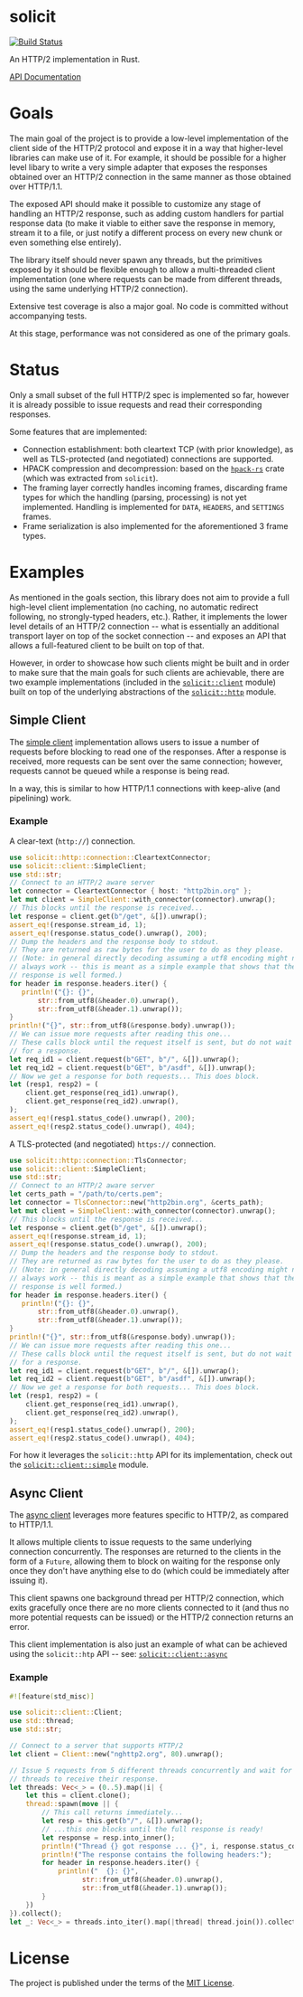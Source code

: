 # solicit
[![Build Status](https://travis-ci.org/mlalic/solicit.svg?branch=master)](https://travis-ci.org/mlalic/solicit)

An HTTP/2 implementation in Rust.

[API Documentation](https://mlalic.github.io/solicit/)

# Goals

The main goal of the project is to provide a low-level implementation of the
client side of the HTTP/2 protocol and expose it in a way that higher-level
libraries can make use of it. For example, it should be possible for a higher
level libary to write a very simple adapter that exposes the responses
obtained over an HTTP/2 connection in the same manner as those obtained over
HTTP/1.1.

The exposed API should make it possible to customize any stage of handling
an HTTP/2 response, such as adding custom handlers for partial response data
(to make it viable to either save the response in memory, stream it to a
file, or just notify a different process on every new chunk or even something
else entirely).

The library itself should never spawn any threads, but the primitives exposed
by it should be flexible enough to allow a multi-threaded client implementation
(one where requests can be made from different threads, using the same underlying
HTTP/2 connection).

Extensive test coverage is also a major goal. No code is committed without
accompanying tests.

At this stage, performance was not considered as one of the primary goals.

# Status

Only a small subset of the full HTTP/2 spec is implemented so far, however it
is already possible to issue requests and read their corresponding responses.


Some features that are implemented:

- Connection establishment: both cleartext TCP (with prior knowledge), as well
  as TLS-protected (and negotiated) connections are supported.
- HPACK compression and decompression: based on the
  [`hpack-rs`](https://github.com/mlalic/hpack-rs) crate (which was extracted from
  `solicit`).
- The framing layer correctly handles incoming frames, discarding frame types for which
  the handling (parsing, processing) is not yet implemented.
  Handling is implemented for `DATA`, `HEADERS`, and `SETTINGS` frames.
- Frame serialization is also implemented for the aforementioned 3 frame types.


# Examples

As mentioned in the goals section, this library does not aim to provide a
full high-level client implementation (no caching, no automatic redirect
following, no strongly-typed headers, etc.). Rather, it implements the lower
level details of an HTTP/2 connection -- what is essentially an additional
transport layer on top of the socket connection -- and exposes an API that
allows a full-featured client to be built on top of that.

However, in order to showcase how such clients might be built and in order to
make sure that the main goals for such clients are achievable, there are two
example implementations (included in the
[`solicit::client`](https://github.com/mlalic/solicit/blob/master/src/client/mod.rs)
module) built on top of the underlying abstractions of the
[`solicit::http`](https://github.com/mlalic/solicit/blob/master/src/http/mod.rs)
module.

## Simple Client

The [simple client](https://github.com/mlalic/solicit/blob/master/src/client/simple.rs)
implementation allows users to issue a number of requests before blocking to
read one of the responses. After a response is received, more requests can
be sent over the same connection; however, requests cannot be queued while a
response is being read.

In a way, this is similar to how HTTP/1.1 connections with keep-alive (and
pipelining) work.

### Example

A clear-text (`http://`) connection.

```rust
use solicit::http::connection::CleartextConnector;
use solicit::client::SimpleClient;
use std::str;
// Connect to an HTTP/2 aware server
let connector = CleartextConnector { host: "http2bin.org" };
let mut client = SimpleClient::with_connector(connector).unwrap();
// This blocks until the response is received...
let response = client.get(b"/get", &[]).unwrap();
assert_eq!(response.stream_id, 1);
assert_eq!(response.status_code().unwrap(), 200);
// Dump the headers and the response body to stdout.
// They are returned as raw bytes for the user to do as they please.
// (Note: in general directly decoding assuming a utf8 encoding might not
// always work -- this is meant as a simple example that shows that the
// response is well formed.)
for header in response.headers.iter() {
   println!("{}: {}",
       str::from_utf8(&header.0).unwrap(),
       str::from_utf8(&header.1).unwrap());
}
println!("{}", str::from_utf8(&response.body).unwrap());
// We can issue more requests after reading this one...
// These calls block until the request itself is sent, but do not wait
// for a response.
let req_id1 = client.request(b"GET", b"/", &[]).unwrap();
let req_id2 = client.request(b"GET", b"/asdf", &[]).unwrap();
// Now we get a response for both requests... This does block.
let (resp1, resp2) = (
    client.get_response(req_id1).unwrap(),
    client.get_response(req_id2).unwrap(),
);
assert_eq!(resp1.status_code().unwrap(), 200);
assert_eq!(resp2.status_code().unwrap(), 404);
```

A TLS-protected (and negotiated) `https://` connection.

```rust
use solicit::http::connection::TlsConnector;
use solicit::client::SimpleClient;
use std::str;
// Connect to an HTTP/2 aware server
let certs_path = "/path/to/certs.pem";
let connector = TlsConnector::new("http2bin.org", &certs_path);
let mut client = SimpleClient::with_connector(connector).unwrap();
// This blocks until the response is received...
let response = client.get(b"/get", &[]).unwrap();
assert_eq!(response.stream_id, 1);
assert_eq!(response.status_code().unwrap(), 200);
// Dump the headers and the response body to stdout.
// They are returned as raw bytes for the user to do as they please.
// (Note: in general directly decoding assuming a utf8 encoding might not
// always work -- this is meant as a simple example that shows that the
// response is well formed.)
for header in response.headers.iter() {
   println!("{}: {}",
       str::from_utf8(&header.0).unwrap(),
       str::from_utf8(&header.1).unwrap());
}
println!("{}", str::from_utf8(&response.body).unwrap());
// We can issue more requests after reading this one...
// These calls block until the request itself is sent, but do not wait
// for a response.
let req_id1 = client.request(b"GET", b"/", &[]).unwrap();
let req_id2 = client.request(b"GET", b"/asdf", &[]).unwrap();
// Now we get a response for both requests... This does block.
let (resp1, resp2) = (
    client.get_response(req_id1).unwrap(),
    client.get_response(req_id2).unwrap(),
);
assert_eq!(resp1.status_code().unwrap(), 200);
assert_eq!(resp2.status_code().unwrap(), 404);
```

For how it leverages the `solicit::http` API for its implementation, check out the
[`solicit::client::simple`](https://github.com/mlalic/solicit/blob/master/src/client/simple.rs)
module.

## Async Client

The [async client](https://github.com/mlalic/solicit/blob/master/src/client/async.rs)
leverages more features specific to HTTP/2, as compared to HTTP/1.1.

It allows multiple clients to issue requests to the same underlying
connection concurrently. The responses are returned to the clients in the form
of a `Future`, allowing them to block on waiting for the response only once
they don't have anything else to do (which could be immediately after issuing
it).

This client spawns one background thread per HTTP/2 connection, which exits
gracefully once there are no more clients connected to it (and thus no more
potential requests can be issued) or the HTTP/2 connection returns an error.

This client implementation is also just an example of what can be achieved
using the `solicit::htp` API -- see:
[`solicit::client::async`](https://github.com/mlalic/solicit/blob/master/src/client/async.rs)

### Example

```rust
#![feature(std_misc)]

use solicit::client::Client;
use std::thread;
use std::str;

// Connect to a server that supports HTTP/2
let client = Client::new("nghttp2.org", 80).unwrap();

// Issue 5 requests from 5 different threads concurrently and wait for all
// threads to receive their response.
let threads: Vec<_> = (0..5).map(|i| {
    let this = client.clone();
    thread::spawn(move || {
        // This call returns immediately...
        let resp = this.get(b"/", &[]).unwrap();
        // ...this one blocks until the full response is ready!
        let response = resp.into_inner();
        println!("Thread {} got response ... {}", i, response.status_code().unwrap());
        println!("The response contains the following headers:");
        for header in response.headers.iter() {
            println!("  {}: {}",
                  str::from_utf8(&header.0).unwrap(),
                  str::from_utf8(&header.1).unwrap());
        }
    })
}).collect();
let _: Vec<_> = threads.into_iter().map(|thread| thread.join()).collect();
```

# License

The project is published under the terms of the [MIT License](https://github.com/mlalic/solicit/blob/master/LICENSE).

